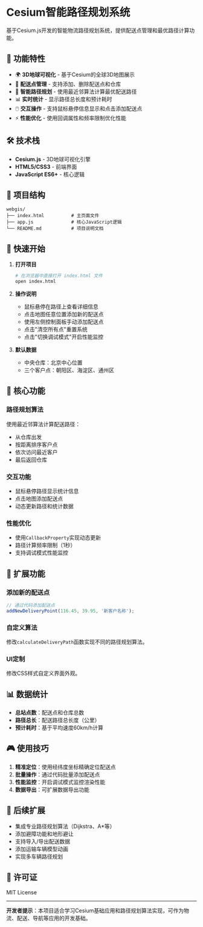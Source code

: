 # Cesium智能路径规划系统

基于Cesium.js开发的智能物流路径规划系统，提供配送点管理和最优路径计算功能。

## 🚀 功能特性

- 🌍 **3D地球可视化** - 基于Cesium的全球3D地图展示
- 📍 **配送点管理** - 支持添加、删除配送点和仓库
- 🚚 **智能路径规划** - 使用最近邻算法计算最优配送路径
- 📊 **实时统计** - 显示路径总长度和预计耗时
- 🖱️ **交互操作** - 支持鼠标悬停信息显示和点击添加配送点
- ⚡ **性能优化** - 使用回调属性和频率限制优化性能

## 🛠️ 技术栈

- **Cesium.js** - 3D地球可视化引擎
- **HTML5/CSS3** - 前端界面
- **JavaScript ES6+** - 核心逻辑

## 📁 项目结构

```path
webgis/
├── index.html          # 主页面文件
├── app.js              # 核心JavaScript逻辑
└── README.md           # 项目说明文档
```

## 🚀 快速开始

1. **打开项目**

   ```bash
   # 在浏览器中直接打开 index.html 文件
   open index.html
   ```

2. **操作说明**
   - 鼠标悬停在路径上查看详细信息
   - 点击地图任意位置添加新的配送点
   - 使用左侧控制面板手动添加配送点
   - 点击"清空所有点"重置系统
   - 点击"切换调试模式"开启性能监控

3. **默认数据**
   - 中央仓库：北京中心位置
   - 三个客户点：朝阳区、海淀区、通州区

## 🎯 核心功能

### 路径规划算法

使用最近邻算法计算配送路径：

- 从仓库出发
- 按距离排序客户点
- 依次访问最近客户
- 最后返回仓库

### 交互功能

- 鼠标悬停路径显示统计信息
- 点击地图添加配送点
- 动态更新路径和统计数据

### 性能优化

- 使用`CallbackProperty`实现动态更新
- 路径计算频率限制（1秒）
- 支持调试模式性能监控

## 🔧 扩展功能

### 添加新的配送点

```javascript
// 通过代码添加配送点
addNewDeliveryPoint(116.45, 39.95, '新客户名称');
```

### 自定义算法

修改`calculateDeliveryPath`函数实现不同的路径规划算法。

### UI定制

修改CSS样式自定义界面外观。

## 📊 数据统计

- **总站点数**：配送点和仓库总数
- **路径总长**：配送路径总长度（公里）
- **预计耗时**：基于平均速度60km/h计算

## 🎮 使用技巧

1. **精准定位**：使用经纬度坐标精确定位配送点
2. **批量操作**：通过代码批量添加配送点
3. **性能监控**：开启调试模式监控渲染性能
4. **数据导出**：可扩展数据导出功能

## 🔮 后续扩展

- 集成专业路径规划算法（Dijkstra、A*等）
- 添加避障功能和地形避让
- 支持导入/导出配送数据
- 添加运输车辆模型动画
- 实现多车辆路径规划

## 📄 许可证

MIT License

---

**开发者提示**：本项目适合学习Cesium基础应用和路径规划算法实现，可作为物流、配送、导航等应用的开发基础。
